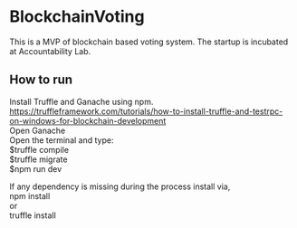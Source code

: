 # BlockchainVoting
This is a MVP of blockchain based voting system. The startup is incubated at Accountability Lab.
## How to run
Install Truffle and Ganache using npm. https://truffleframework.com/tutorials/how-to-install-truffle-and-testrpc-on-windows-for-blockchain-development <br>
Open Ganache <br>
Open the terminal and type:<br>
$truffle compile<br>
$truffle migrate<br>
$npm run dev<br>

If any dependency is missing during the process install via,<br>
npm install <name><br>
or<br>
truffle install <name><br>

